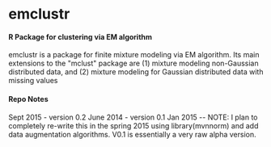 emclustr
========

#### R Package for clustering via EM algorithm
emclustr is a package for finite mixture modeling via EM
algorithm. Its main extensions to the "mclust" package are (1) mixture
modeling non-Gaussian distributed data, and (2) mixture modeling for
Gaussian distributed data with missing values

#### Repo Notes
Sept 2015 - version 0.2
June 2014 - version 0.1
Jan 2015 -- NOTE: I plan to completely re-write this in the spring 2015 using library(mvnnorm) and add data augmentation algorithms. V0.1 is essentially a very raw alpha version.
